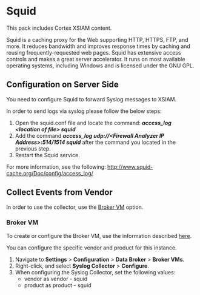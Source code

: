 # Squid

This pack includes Cortex XSIAM content. 

Squid is a caching proxy for the Web supporting HTTP, HTTPS, FTP, and more. It reduces bandwidth and improves response times by caching and reusing frequently-requested web pages. Squid has extensive access controls and makes a great server accelerator. It runs on most available operating systems, including Windows and is licensed under the GNU GPL.


## Configuration on Server Side

You need to configure Squid to forward Syslog messages to XSIAM.

In order to send logs via syslog please follow the below steps:

1. Open the squid.conf file and locate the command: ***access_log \<location of file\> squid***
2. Add the command ***access_log udp://\<Firewall Analyzer IP Address\>:514/1514 squid*** after the command you located in the previous step.
3. Restart the Squid service.

For more information, see the following: 
<http://www.squid-cache.org/Doc/config/access_log/>

## Collect Events from Vendor

In order to use the collector, use the [Broker VM](#broker-vm) option.

### Broker VM

To create or configure the Broker VM, use the information described [here](https://docs-cortex.paloaltonetworks.com/r/Cortex-XDR/Cortex-XDR-Pro-Administrator-Guide/Set-up-Broker-VM).

You can configure the specific vendor and product for this instance.


1. Navigate to **Settings** > **Configuration** > **Data Broker** > **Broker VMs**. 
2. Right-click, and select **Syslog Collector** > **Configure**.
3. When configuring the Syslog Collector, set the following values:
   - vendor as vendor - squid
   - product as product - squid
